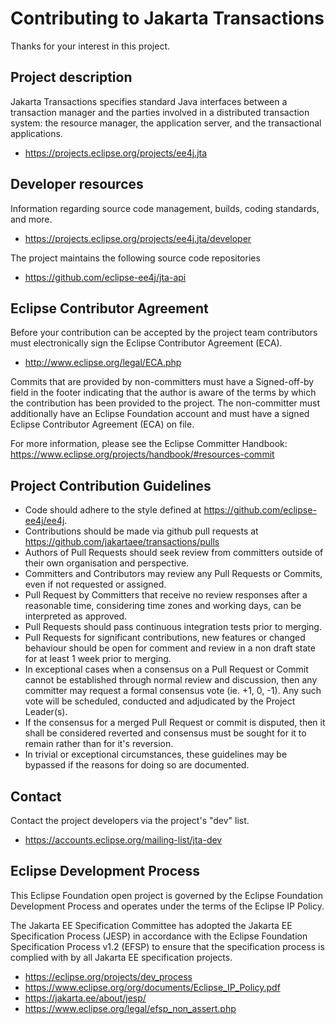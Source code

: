 # Contributing to Jakarta Transactions

Thanks for your interest in this project.

## Project description

Jakarta Transactions specifies standard Java interfaces between a
transaction manager and the parties involved in a distributed transaction
system: the resource manager, the application server, and the transactional
applications.

* https://projects.eclipse.org/projects/ee4j.jta

## Developer resources

Information regarding source code management, builds, coding standards, and
more.

* https://projects.eclipse.org/projects/ee4j.jta/developer

The project maintains the following source code repositories

* https://github.com/eclipse-ee4j/jta-api

## Eclipse Contributor Agreement

Before your contribution can be accepted by the project team contributors must
electronically sign the Eclipse Contributor Agreement (ECA).

* http://www.eclipse.org/legal/ECA.php

Commits that are provided by non-committers must have a Signed-off-by field in
the footer indicating that the author is aware of the terms by which the
contribution has been provided to the project. The non-committer must
additionally have an Eclipse Foundation account and must have a signed Eclipse
Contributor Agreement (ECA) on file.

For more information, please see the Eclipse Committer Handbook:
https://www.eclipse.org/projects/handbook/#resources-commit

## Project Contribution Guidelines

 * Code should adhere to the style defined at https://github.com/eclipse-ee4j/ee4j.
 * Contributions should be made via github pull requests at https://github.com/jakartaee/transactions/pulls 
 * Authors of Pull Requests should seek review from committers outside of their own organisation and perspective.
 * Committers and Contributors may review any Pull Requests or Commits, even if not requested or assigned.
 * Pull Request by Committers that receive no review responses after a reasonable time, considering time zones and working days, can be interpreted as approved.
 * Pull Requests should pass continuous integration tests prior to merging.
 * Pull Requests for significant contributions, new features or changed behaviour should be open for comment and review in a non draft state for at least 1 week prior to merging.
 * In exceptional cases when a consensus on a Pull Request or Commit cannot be established through normal review and discussion, then any committer may request a formal consensus vote (ie. +1, 0, -1). Any such vote will be scheduled, conducted and adjudicated by the Project Leader(s).
 * If the consensus for a merged Pull Request or commit is disputed, then it shall be considered reverted and consensus must be sought for it to remain rather than for it's reversion.
 * In trivial or exceptional circumstances, these guidelines may be bypassed if the reasons for doing so are documented.

## Contact

Contact the project developers via the project's "dev" list.

* https://accounts.eclipse.org/mailing-list/jta-dev

## Eclipse Development Process

This Eclipse Foundation open project is governed by the Eclipse Foundation
Development Process and operates under the terms of the Eclipse IP Policy.

The Jakarta EE Specification Committee has adopted the Jakarta EE Specification
Process (JESP) in accordance with the Eclipse Foundation Specification Process
v1.2 (EFSP) to ensure that the specification process is complied with by all
Jakarta EE specification projects.

* https://eclipse.org/projects/dev_process
* https://www.eclipse.org/org/documents/Eclipse_IP_Policy.pdf
* https://jakarta.ee/about/jesp/
* https://www.eclipse.org/legal/efsp_non_assert.php
